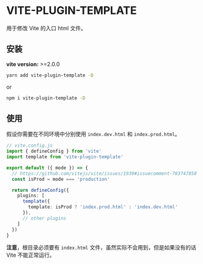 # VITE-PLUGIN-TEMPLATE

用于修改 Vite 的入口 html 文件。

## 安装

**vite version:** >=2.0.0

```bash
yarn add vite-plugin-template -D
```

or

```bash
npm i vite-plugin-template -D
```

## 使用

假设你需要在不同环境中分别使用 `index.dev.html` 和 `index.prod.html`。

```ts
// vite.config.js
import { defineConfig } from 'vite'
import template from 'vite-plugin-template'

export default ({ mode }) => {
  // https://github.com/vitejs/vite/issues/1930#issuecomment-783747858
  const isProd = mode === 'production'

  return defineConfig({
    plugins: [
      template({
        template: isProd ? 'index.prod.html' : 'index.dev.html'
      }),
      // other plugins
    ]
  })
}
```

**注意**，根目录必须要有 `index.html` 文件，虽然实际不会用到，但是如果没有的话 Vite 不能正常运行。
